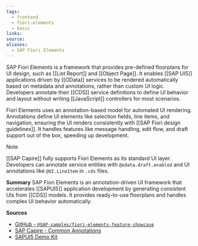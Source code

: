 ```yaml
---
tags:
  - frontend
  - fiori-elements
  - basic
links:
source:
aliases:
  - SAP Fiori Elements
---
```

SAP Fiori Elements is a framework that provides pre-defined floorplans for UI design, such as [[List Report]] and [[Object Page]]. It enables [[SAP UI5]] applications driven by [[OData]] services to be rendered automatically based on metadata and annotations, rather than custom UI logic. Developers annotate their [[CDS]] service definitions to define UI behavior and layout without writing [[JavaScript]] controllers for most scenarios.

Fiori Elements uses an annotation-based model for automated UI rendering. Annotations define UI elements like selection fields, line items, and navigation, ensuring the UI renders consistently with [[SAP Fiori design guidelines]]. It handles features like message handling, edit flow, and draft support out of the box, speeding up development.

> [!NOTE]
> [[SAP Capire]] fully supports Fiori Elements as its standard UI layer. Developers can annotate service entities with `@odata.draft.enabled` and UI annotations like `@UI.LineItem` in `.cds` files.

**Summary**
SAP Fiori Elements is an annotation-driven UI framework that accelerates [[SAPUI5]] application development by generating consistent UIs from [[CDS]] models. It provides ready-to-use floorplans and handles complex UI behavior automatically.

**Sources**
- [GitHub - `@SAP-samples/fiori-elements-feature-showcase`](https://github.com/SAP-samples/fiori-elements-feature-showcase)
- [SAP Capire - Common Annotations](https://cap.cloud.sap/docs/cds/annotations)
- [SAPUI5 Demo Kit](https://sapui5.hana.ondemand.com/)
